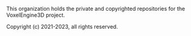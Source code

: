 This organization holds the private and copyrighted repositories for the VoxelEngine3D project.

Copyright (c) 2021-2023, all rights reserved.

